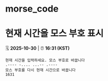 # morse_code
# 현재 시간을 모스 부호 표시
<!-- MORSE_TIME_START -->
🗓️ **2025-10-30** | ⏰ **16:31 (KST)**

```
현재 시간을 입력하세요. 모스 부호로 바꿉니다
.---- -.... ...-- .----
모스 부호를 다시 현재 시간으로 바꿉니다
1631
```
<!-- MORSE_TIME_END -->
